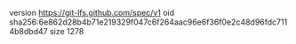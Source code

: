 version https://git-lfs.github.com/spec/v1
oid sha256:6e862d28b4b71e219329f047c6f264aac96e6f36f0e2c48d96fdc7114b8dbd47
size 1278
